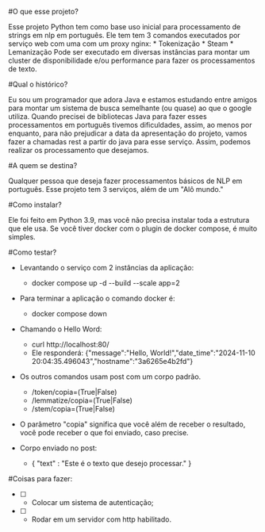 #O que esse projeto?

   Esse projeto Python tem como base uso inicial para processamento de strings em nlp em português.
   Ele tem tem 3 comandos executados por serviço web com uma com um proxy nginx:
      * Tokenização
      * Steam
      * Lemanização
   Pode ser executado em diversas instâncias para montar um cluster de disponibilidade e/ou performance para fazer os processamentos de texto.


#Qual o histórico?

   Eu sou um programador que adora Java e estamos estudando entre amigos para montar um sistema de busca semelhante (ou quase) ao que o google utiliza.
   Quando precisei de bibliotecas Java para fazer esses processamentos em português tivemos dificuldades, assim, ao menos por enquanto, para não prejudicar a data da apresentação do projeto, vamos fazer a chamadas rest a partir do java para esse serviço. 
   Assim, podemos realizar os processamento que desejamos.


#A quem se destina?

  Qualquer pessoa que deseja fazer processamentos básicos de NLP em português. 
  Esse projeto tem 3 serviços, além de um "Alô mundo."


#Como instalar?

  Ele foi feito em Python 3.9, mas você não precisa instalar toda a estrutura que ele usa. 
  Se você tiver docker com o plugin de docker compose, é muito simples.

  
#Como testar?

  * Levantando o serviço com 2 instâncias da aplicação:
    - docker compose up -d  --build --scale app=2
    
  * Para terminar a aplicação o comando docker é:
    - docker compose down
    
  * Chamando o Hello Word:
    - curl http://localhost:80/ 
    - Ele responderá: {"message":"Hello, World!","date_time":"2024-11-10 20:04:35.496043","hostname":"3a6265e4b2fd"}
    
  * Os outros comandos usam post com um corpo padrão.
    - /token/copia=(True|False)
    - /lemmatize/copia=(True|False)
    - /stem/copia=(True|False)
    
  * O parâmetro "copia" significa que você além de receber o resultado, você pode receber o que foi enviado, caso precise.
  * Corpo enviado no post:
    -  {
         "text" : "Este é o texto que desejo processar."
       }


#Coisas para fazer:

   - [ ] - Colocar um sistema de autenticação;
   - [ ] - Rodar em um servidor com http habilitado.
